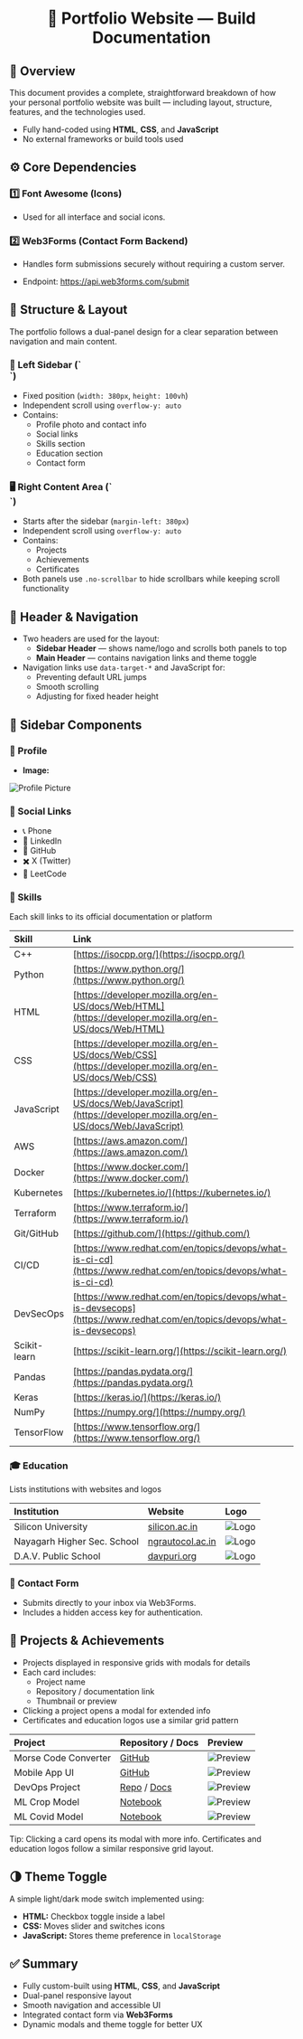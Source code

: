 <h1 align="center">🧩 <b>Portfolio Website — Build Documentation</b></h1>
<h2>📘 <b>Overview</b></h2>

This document provides a complete, straightforward breakdown of how your personal portfolio website was built — including layout, structure, features, and the technologies used.

- Fully hand-coded using **HTML**, **CSS**, and **JavaScript**
- No external frameworks or build tools used

<h2>⚙️ <b>Core Dependencies</b></h2> <h3>1️⃣ Font Awesome (Icons)</h3>

- Used for all interface and social icons.

<link
  rel="stylesheet"
  href="https://cdnjs.cloudflare.com/ajax/libs/font-awesome/6.5.2/css/all.min.css"
/>

<h3>2️⃣ Web3Forms (Contact Form Backend)</h3>

- Handles form submissions securely without requiring a custom server.

- Endpoint: https://api.web3forms.com/submit

<h2>🧱 <b>Structure & Layout</b></h2>

The portfolio follows a dual-panel design for a clear separation between navigation and main content.

<h3>📂 Left Sidebar (`<aside class="sidebar">`)</h3>

  - Fixed position (`width: 380px`, `height: 100vh`)
  - Independent scroll using `overflow-y: auto`
  - Contains:
    - Profile photo and contact info
    - Social links
    - Skills section
    - Education section
    - Contact form

<h3>🖥️ Right Content Area (`<main class="main-content">`)</h3>

  - Starts after the sidebar (`margin-left: 380px`)
  - Independent scroll using `overflow-y: auto`
  - Contains:
    - Projects
    - Achievements
    - Certificates
- Both panels use `.no-scrollbar` to hide scrollbars while keeping scroll functionality

<h2>🧭 <b>Header & Navigation</b></h2>

- Two headers are used for the layout:
  - **Sidebar Header** — shows name/logo and scrolls both panels to top
  - **Main Header** — contains navigation links and theme toggle
- Navigation links use `data-target-*` and JavaScript for:
  - Preventing default URL jumps
  - Smooth scrolling
  - Adjusting for fixed header height

<h2>👤 <b>Sidebar Components</b></h2> 

<h3>🪪 Profile</h3> 

- **Image:**

![Profile Picture](https://i.ibb.co/prwhWb7M/Picsart-25-08-25-11-28-06-390.jpg) 

<h3>🔗 Social Links</h3>

  - 📞 Phone
  - 💼 LinkedIn
  - 🐙 GitHub
  - ✖️ X (Twitter)
  - 🧩 LeetCode

<h3>🧠 Skills</h3>

Each skill links to its official documentation or platform


| Skill        | Link                                                                                                                   |
| :----------- | :--------------------------------------------------------------------------------------------------------------------- |
| C++          | [https://isocpp.org/](https://isocpp.org/)                                                                             |
| Python       | [https://www.python.org/](https://www.python.org/)                                                                     |
| HTML         | [https://developer.mozilla.org/en-US/docs/Web/HTML](https://developer.mozilla.org/en-US/docs/Web/HTML)                 |
| CSS          | [https://developer.mozilla.org/en-US/docs/Web/CSS](https://developer.mozilla.org/en-US/docs/Web/CSS)                   |
| JavaScript   | [https://developer.mozilla.org/en-US/docs/Web/JavaScript](https://developer.mozilla.org/en-US/docs/Web/JavaScript)     |
| AWS          | [https://aws.amazon.com/](https://aws.amazon.com/)                                                                     |
| Docker       | [https://www.docker.com/](https://www.docker.com/)                                                                     |
| Kubernetes   | [https://kubernetes.io/](https://kubernetes.io/)                                                                       |
| Terraform    | [https://www.terraform.io/](https://www.terraform.io/)                                                                 |
| Git/GitHub   | [https://github.com/](https://github.com/)                                                                             |
| CI/CD        | [https://www.redhat.com/en/topics/devops/what-is-ci-cd](https://www.redhat.com/en/topics/devops/what-is-ci-cd)         |
| DevSecOps    | [https://www.redhat.com/en/topics/devops/what-is-devsecops](https://www.redhat.com/en/topics/devops/what-is-devsecops) |
| Scikit-learn | [https://scikit-learn.org/](https://scikit-learn.org/)                                                                 |
| Pandas       | [https://pandas.pydata.org/](https://pandas.pydata.org/)                                                               |
| Keras        | [https://keras.io/](https://keras.io/)                                                                                 |
| NumPy        | [https://numpy.org/](https://numpy.org/)                                                                               |
| TensorFlow   | [https://www.tensorflow.org/](https://www.tensorflow.org/)                                                             |



<h3>🎓 Education</h3>

Lists institutions with websites and logos

| **Institution**             | **Website**                                   | **Logo**                                                                                  |
| :-------------------------- | :-------------------------------------------- | :---------------------------------------------------------------------------------------- |
| Silicon University          | [silicon.ac.in](https://silicon.ac.in/)       | ![Logo](https://drive.google.com/thumbnail?id=1WVmcv47k-PG7B37FUfZ6t-ag7IXfhBt2\&sz=w200) |
| Nayagarh Higher Sec. School | [ngrautocol.ac.in](https://ngrautocol.ac.in/) | ![Logo](https://drive.google.com/thumbnail?id=1dAvwAPbOhWgLqE2okTfpwRxuU4Y1JG-h\&sz=w200) |
| D.A.V. Public School        | [davpuri.org](http://davpuri.org/)            | ![Logo](https://drive.google.com/thumbnail?id=1JVCYbKEl6Hm-Gw8bA1VOthijJ8oJzY5T\&sz=w200) |

<h3>📨 Contact Form</h3>

- Submits directly to your inbox via Web3Forms.
- Includes a hidden access key for authentication.

<form action="https://api.web3forms.com/submit" method="POST">
  <input
    type="hidden"
    name="access_key"
    value="c34a790c-ec56-438e-9ed6-02099e52ef76"
  />
</form>

<h2>🧩 <b>Projects & Achievements</b></h2>

- Projects displayed in responsive grids with modals for details
- Each card includes:
  - Project name
  - Repository / documentation link
  - Thumbnail or preview
- Clicking a project opens a modal for extended info
- Certificates and education logos use a similar grid pattern

| **Project**          | **Repository / Docs**                                                                                                                               | **Preview**                                                                                   |
| :------------------- | :-------------------------------------------------------------------------------------------------------------------------------------------------- | :-------------------------------------------------------------------------------------------- |
| Morse Code Converter | [GitHub](https://github.com/jagyanjit/Morse-Code-Converter)                                                                                         | ![Preview](https://vumbnail.com/1122621998.jpg)                                               |
| Mobile App UI        | [GitHub](https://github.com/jagyanjit/Dummy-Mobile-App)                                                                                             | ![Preview](https://vumbnail.com/1122725179.jpg)                                               |
| DevOps Project       | [Repo](https://github.com/jagyanjit/DevopsProject1) / [Docs](https://docs.google.com/document/d/1BrmY6poKK3PfhS8PtQmzWv3cpQSjZQxX/edit?usp=sharing) | ![Preview](https://drive.google.com/thumbnail?id=1MkU47ro2UFx3qxlwVIrXY-ot6cNTj_2b\&sz=w1000) |
| ML Crop Model        | [Notebook](https://github.com/jagyanjit/Machine-Learning-and-Deep-Learning/blob/main/Project_crop.ipynb)                                            | ![Preview](https://drive.google.com/thumbnail?id=1XO2P8jRlKUwItV5bvi2_Qxmk7a4g0GSQ\&sz=w1000) |
| ML Covid Model       | [Notebook](https://github.com/jagyanjit/Machine-Learning-and-Deep-Learning/blob/main/Project_covid.ipynb)                                           | ![Preview](https://drive.google.com/thumbnail?id=1XO2P8jRlKUwItV5bvi2_Qxmk7a4g0GSQ\&sz=w1000) |


Tip: Clicking a card opens its modal with more info.
Certificates and education logos follow a similar responsive grid layout.

<h2>🌗 <b>Theme Toggle</b></h2>

A simple light/dark mode switch implemented using:

- **HTML:** Checkbox toggle inside a label
- **CSS:** Moves slider and switches icons
- **JavaScript:** Stores theme preference in `localStorage`

<h2>✅ <b>Summary</b></h2>

- Fully custom-built using **HTML**, **CSS**, and **JavaScript**
- Dual-panel responsive layout
- Smooth navigation and accessible UI
- Integrated contact form via **Web3Forms**
- Dynamic modals and theme toggle for better UX
